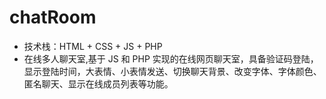 # chatRoom

- 技术栈：HTML + CSS + JS + PHP
- 在线多人聊天室,基于 JS 和 PHP 实现的在线网页聊天室，具备验证码登陆，显示登陆时间，大表情、小表情发送、切换聊天背景、改变字体、字体颜色、匿名聊天、显示在线成员列表等功能。
